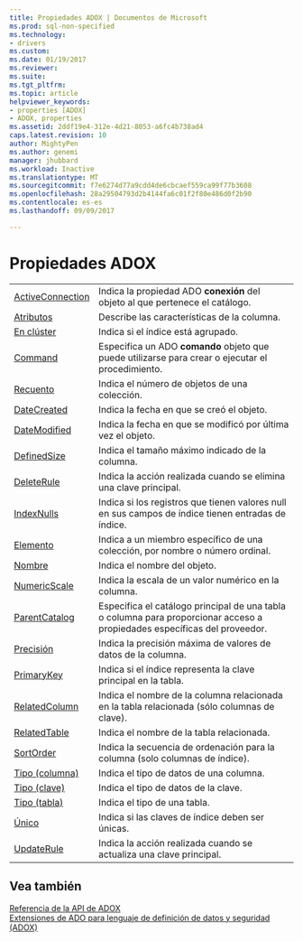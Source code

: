 ```yaml
---
title: Propiedades ADOX | Documentos de Microsoft
ms.prod: sql-non-specified
ms.technology:
- drivers
ms.custom: 
ms.date: 01/19/2017
ms.reviewer: 
ms.suite: 
ms.tgt_pltfrm: 
ms.topic: article
helpviewer_keywords:
- properties [ADOX]
- ADOX, properties
ms.assetid: 2ddf19e4-312e-4d21-8053-a6fc4b738ad4
caps.latest.revision: 10
author: MightyPen
ms.author: genemi
manager: jhubbard
ms.workload: Inactive
ms.translationtype: MT
ms.sourcegitcommit: f7e6274d77a9cdd4de6cbcaef559ca99f77b3608
ms.openlocfilehash: 28a29504793d2b4144fa6c01f2f80e486d0f2b90
ms.contentlocale: es-es
ms.lasthandoff: 09/09/2017

---
```

# <a name="adox-properties"></a>Propiedades ADOX
|||  
|-|-|  
|[ActiveConnection](../../../ado/reference/adox-api/activeconnection-property-adox.md)|Indica la propiedad ADO **conexión** del objeto al que pertenece el catálogo.|  
|[Atributos](../../../ado/reference/adox-api/attributes-property-adox.md)|Describe las características de la columna.|  
|[En clúster](../../../ado/reference/adox-api/clustered-property-adox.md)|Indica si el índice está agrupado.|  
|[Command](../../../ado/reference/adox-api/command-property-adox.md)|Especifica un ADO **comando** objeto que puede utilizarse para crear o ejecutar el procedimiento.|  
|[Recuento](../../../ado/reference/ado-api/count-property-ado.md)|Indica el número de objetos de una colección.|  
|[DateCreated](../../../ado/reference/adox-api/datecreated-property-adox.md)|Indica la fecha en que se creó el objeto.|  
|[DateModified](../../../ado/reference/adox-api/datemodified-property-adox.md)|Indica la fecha en que se modificó por última vez el objeto.|  
|[DefinedSize](../../../ado/reference/adox-api/definedsize-property-adox.md)|Indica el tamaño máximo indicado de la columna.|  
|[DeleteRule](../../../ado/reference/adox-api/deleterule-property-adox.md)|Indica la acción realizada cuando se elimina una clave principal.|  
|[IndexNulls](../../../ado/reference/adox-api/indexnulls-property-adox.md)|Indica si los registros que tienen valores null en sus campos de índice tienen entradas de índice.|  
|[Elemento](../../../ado/reference/ado-api/item-property-ado.md)|Indica a un miembro específico de una colección, por nombre o número ordinal.|  
|[Nombre](../../../ado/reference/adox-api/name-property-adox.md)|Indica el nombre del objeto.|  
|[NumericScale](../../../ado/reference/adox-api/numericscale-property-adox.md)|Indica la escala de un valor numérico en la columna.|  
|[ParentCatalog](../../../ado/reference/adox-api/parentcatalog-property-adox.md)|Especifica el catálogo principal de una tabla o columna para proporcionar acceso a propiedades específicas del proveedor.|  
|[Precisión](../../../ado/reference/adox-api/precision-property-adox.md)|Indica la precisión máxima de valores de datos de la columna.|  
|[PrimaryKey](../../../ado/reference/adox-api/primarykey-property-adox.md)|Indica si el índice representa la clave principal en la tabla.|  
|[RelatedColumn](../../../ado/reference/adox-api/relatedcolumn-property-adox.md)|Indica el nombre de la columna relacionada en la tabla relacionada (sólo columnas de clave).|  
|[RelatedTable](../../../ado/reference/adox-api/relatedtable-property-adox.md)|Indica el nombre de la tabla relacionada.|  
|[SortOrder](../../../ado/reference/adox-api/sortorder-property-adox.md)|Indica la secuencia de ordenación para la columna (solo columnas de índice).|  
|[Tipo (columna)](../../../ado/reference/adox-api/type-property-column-adox.md)|Indica el tipo de datos de una columna.|  
|[Tipo (clave)](../../../ado/reference/adox-api/type-property-key-adox.md)|Indica el tipo de datos de la clave.|  
|[Tipo (tabla)](../../../ado/reference/adox-api/type-property-table-adox.md)|Indica el tipo de una tabla.|  
|[Único](../../../ado/reference/adox-api/unique-property-adox.md)|Indica si las claves de índice deben ser únicas.|  
|[UpdateRule](../../../ado/reference/adox-api/updaterule-property-adox.md)|Indica la acción realizada cuando se actualiza una clave principal.|  
  
## <a name="see-also"></a>Vea también  
 [Referencia de la API de ADOX](../../../ado/reference/adox-api/adox-api-reference.md)   
 [Extensiones de ADO para lenguaje de definición de datos y seguridad (ADOX)](../../../ado/guide/extensions/ado-extensions-for-data-definition-language-and-security-adox.md)

